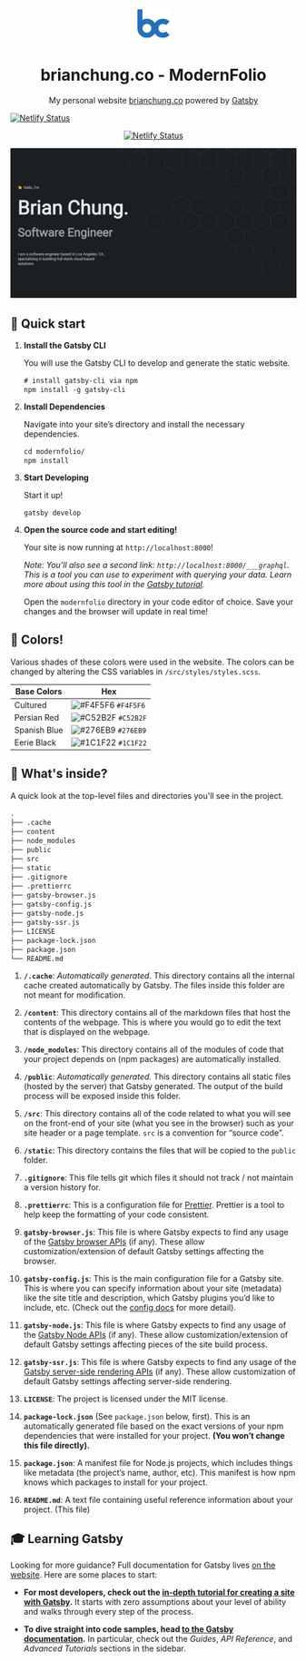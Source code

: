 <div align="center">
  <a href="https://brianchung.co">
    <img alt="Brian Chung" src="https://github.com/BrChung/ModernFolio/blob/master/src/images/logo.png?raw=true" width="60" />
  </a>
</div>
<h1 align="center">
  brianchung.co - ModernFolio
</h1>
<p align="center">
  My personal website <a href="https://brianchung.co" target="_blank">brianchung.co</a> powered by <a href="https://www.gatsbyjs.org/" target="_blank">Gatsby</a>
</p>

[![Netlify Status](https://api.netlify.com/api/v1/badges/410b2f49-c8c4-470c-a95c-1bf21708429d/deploy-status)](https://app.netlify.com/sites/brianchung/deploys)

<p align="center">
  <a href="https://app.netlify.com/sites/brianchung/deploys" target="_blank">
    <img src="https://api.netlify.com/api/v1/badges/410b2f49-c8c4-470c-a95c-1bf21708429d/deploy-status" alt="Netlify Status" />
  </a>
</p>

![demo](https://github.com/BrChung/ModernFolio/blob/master/static/images/og.png?raw=true)

## 🚀 Quick start

1.  **Install the Gatsby CLI**

    You will use the Gatsby CLI to develop and generate the static website.

    ```shell
    # install gatsby-cli via npm
    npm install -g gatsby-cli
    ```

1.  **Install Dependencies**

    Navigate into your site’s directory and install the necessary dependencies.

    ```shell
    cd modernfolio/
    npm install
    ```

1.  **Start Developing**

    Start it up!

    ```shell
    gatsby develop
    ```

1.  **Open the source code and start editing!**

    Your site is now running at `http://localhost:8000`!

    _Note: You'll also see a second link: _`http://localhost:8000/___graphql`_. This is a tool you can use to experiment with querying your data. Learn more about using this tool in the [Gatsby tutorial](https://www.gatsbyjs.org/tutorial/part-five/#introducing-graphiql)._

    Open the `modernfolio` directory in your code editor of choice. Save your changes and the browser will update in real time!

## 🎨 Colors!

Various shades of these colors were used in the website. The colors can be changed by altering the CSS variables in `/src/styles/styles.scss`.

| Base Colors  | Hex                                                                |
| ------------ | ------------------------------------------------------------------ |
| Cultured     | ![#F4F5F6](https://via.placeholder.com/10/0a192f?text=+) `#F4F5F6` |
| Persian Red  | ![#C52B2F](https://via.placeholder.com/10/0a192f?text=+) `#C52B2F` |
| Spanish Blue | ![#276EB9](https://via.placeholder.com/10/0a192f?text=+) `#276EB9` |
| Eerie Black  | ![#1C1F22](https://via.placeholder.com/10/303C55?text=+) `#1C1F22` |

## 🧐 What's inside?

A quick look at the top-level files and directories you'll see in the project.

    .
    ├── .cache
    ├── content
    ├── node_modules
    ├── public
    ├── src
    ├── static
    ├── .gitignore
    ├── .prettierrc
    ├── gatsby-browser.js
    ├── gatsby-config.js
    ├── gatsby-node.js
    ├── gatsby-ssr.js
    ├── LICENSE
    ├── package-lock.json
    ├── package.json
    └── README.md

1.  **`/.cache`**: _Automatically generated._ This directory contains all the internal cache created automatically by Gatsby. The files inside this folder are not meant for modification.

2.  **`/content`**: This directory contains all of the markdown files that host the contents of the webpage. This is where you would go to edit the text that is displayed on the webpage.

3.  **`/node_modules`**: This directory contains all of the modules of code that your project depends on (npm packages) are automatically installed.

4.  **`/public`**: _Automatically generated._ This directory contains all static files (hosted by the server) that Gatsby generated. The output of the build process will be exposed inside this folder.

5.  **`/src`**: This directory contains all of the code related to what you will see on the front-end of your site (what you see in the browser) such as your site header or a page template. `src` is a convention for “source code”.

6.  **`/static`**: This directory contains the files that will be copied to the `public` folder.

7.  **`.gitignore`**: This file tells git which files it should not track / not maintain a version history for.

8.  **`.prettierrc`**: This is a configuration file for [Prettier](https://prettier.io/). Prettier is a tool to help keep the formatting of your code consistent.

9.  **`gatsby-browser.js`**: This file is where Gatsby expects to find any usage of the [Gatsby browser APIs](https://www.gatsbyjs.org/docs/browser-apis/) (if any). These allow customization/extension of default Gatsby settings affecting the browser.

10. **`gatsby-config.js`**: This is the main configuration file for a Gatsby site. This is where you can specify information about your site (metadata) like the site title and description, which Gatsby plugins you’d like to include, etc. (Check out the [config docs](https://www.gatsbyjs.org/docs/gatsby-config/) for more detail).

11. **`gatsby-node.js`**: This file is where Gatsby expects to find any usage of the [Gatsby Node APIs](https://www.gatsbyjs.org/docs/node-apis/) (if any). These allow customization/extension of default Gatsby settings affecting pieces of the site build process.

12. **`gatsby-ssr.js`**: This file is where Gatsby expects to find any usage of the [Gatsby server-side rendering APIs](https://www.gatsbyjs.org/docs/ssr-apis/) (if any). These allow customization of default Gatsby settings affecting server-side rendering.

13. **`LICENSE`**: The project is licensed under the MIT license.

14. **`package-lock.json`** (See `package.json` below, first). This is an automatically generated file based on the exact versions of your npm dependencies that were installed for your project. **(You won’t change this file directly).**

15. **`package.json`**: A manifest file for Node.js projects, which includes things like metadata (the project’s name, author, etc). This manifest is how npm knows which packages to install for your project.

16. **`README.md`**: A text file containing useful reference information about your project. (This file)

## 🎓 Learning Gatsby

Looking for more guidance? Full documentation for Gatsby lives [on the website](https://www.gatsbyjs.org/). Here are some places to start:

- **For most developers, check out the [in-depth tutorial for creating a site with Gatsby](https://www.gatsbyjs.org/tutorial/).** It starts with zero assumptions about your level of ability and walks through every step of the process.

- **To dive straight into code samples, head [to the Gatsby documentation](https://www.gatsbyjs.org/docs/).** In particular, check out the _Guides_, _API Reference_, and _Advanced Tutorials_ sections in the sidebar.

